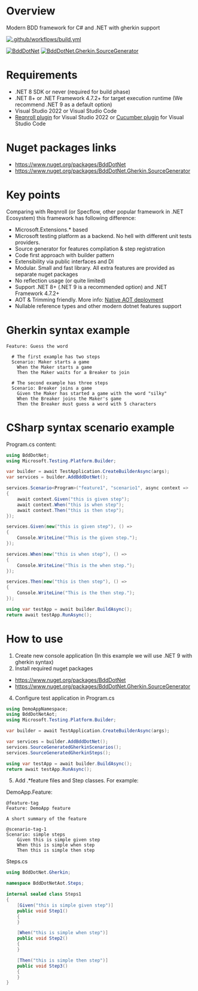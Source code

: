 # Overview

Modern BDD framework for C# and .NET with gherkin support

[![.github/workflows/build.yml](https://github.com/Romfos/BddDotNet/actions/workflows/build.yml/badge.svg?branch=main)](https://github.com/Romfos/BddDotNet/actions/workflows/build.yml)

[![BddDotNet](https://img.shields.io/nuget/v/BddDotNet?label=BddDotNet)](https://www.nuget.org/packages/BddDotNet)
[![BddDotNet.Gherkin.SourceGenerator](https://img.shields.io/nuget/v/BddDotNet.Gherkin.SourceGenerator?label=BddDotNet.Gherkin.SourceGenerator)](https://www.nuget.org/packages/BddDotNet.Gherkin.SourceGenerator)

# Requirements
- .NET 8 SDK or never (required for build phase)
- .NET 8+ or .NET Framework 4.7.2+ for target execution runtime (We recommend .NET 9 as a default option)
- Visual Studio 2022 or Visual Studio Code
- [Reqnroll plugin](https://marketplace.visualstudio.com/items?itemName=Reqnroll.ReqnrollForVisualStudio2022) for Visual Studio 2022 or [Cucumber plugin](https://marketplace.visualstudio.com/items?itemName=CucumberOpen.cucumber-official) for Visual Studio Code

# Nuget packages links  
- https://www.nuget.org/packages/BddDotNet
- https://www.nuget.org/packages/BddDotNet.Gherkin.SourceGenerator

# Key points

Comparing with Reqnroll (or Specflow, other popular framework in .NET Ecosystem) this framework has following difference:
-	Microsoft.Extensions.* based
-	Microsoft testing platform as a backend. No hell with different unit tests providers.
-	Source generator for features compilation & step registration
-	Code first approach with builder pattern
-	Extensibility via public interfaces and DI
- Modular. Small and fast library. All extra features are provided as separate nuget packages
-	No reflection usage (or quite limited)
-	Support .NET 8+ (.NET 9 is a recommended option) and .NET Framework 4.7.2+ 
-	AOT & Trimming friendly. More info: [Native AOT deployment](https://learn.microsoft.com/en-us/dotnet/core/deploying/native-aot/)
-	Nullable reference types and other modern dotnet features support

# Gherkin syntax example
```gherkin
Feature: Guess the word

  # The first example has two steps
  Scenario: Maker starts a game
    When the Maker starts a game
    Then the Maker waits for a Breaker to join

  # The second example has three steps
  Scenario: Breaker joins a game
    Given the Maker has started a game with the word "silky"
    When the Breaker joins the Maker's game
    Then the Breaker must guess a word with 5 characters
```

# CSharp syntax scenario example

Program.cs content:
```csharp
using BddDotNet;
using Microsoft.Testing.Platform.Builder;

var builder = await TestApplication.CreateBuilderAsync(args);
var services = builder.AddBddDotNet();

services.Scenario<Program>("feature1", "scenario1", async context =>
{
    await context.Given("this is given step");
    await context.When("this is when step");
    await context.Then("this is then step");
});

services.Given(new("this is given step"), () =>
{
    Console.WriteLine("This is the given step.");
});

services.When(new("this is when step"), () =>
{
    Console.WriteLine("This is the when step.");
});

services.Then(new("this is then step"), () =>
{
    Console.WriteLine("This is the then step.");
});

using var testApp = await builder.BuildAsync();
return await testApp.RunAsync();

```
# How to use
1) Create new console application (In this example we will use .NET 9  with gherkin syntax)
2) Install required nuget packages
- https://www.nuget.org/packages/BddDotNet
- https://www.nuget.org/packages/BddDotNet.Gherkin.SourceGenerator
4) Configure test application in Program.cs
```csharp
using DemoAppNamespace;
using BddDotNetAot;
using Microsoft.Testing.Platform.Builder;

var builder = await TestApplication.CreateBuilderAsync(args);

var services = builder.AddBddDotNet();
services.SourceGeneratedGherkinScenarios();
services.SourceGeneratedGherkinSteps();

using var testApp = await builder.BuildAsync();
return await testApp.RunAsync();
```
5) Add .*feature files and Step classes. For example:

DemoApp.Feature:
```gherkin
@feature-tag
Feature: DemoApp feature

A short summary of the feature

@scenario-tag-1
Scenario: simple steps
    Given this is simple given step
    When this is simple when step
    Then this is simple then step
```
Steps.cs
```csharp
using BddDotNet.Gherkin;

namespace BddDotNetAot.Steps;

internal sealed class Steps1
{
    [Given("this is simple given step")]
    public void Step1()
    {
    }

    [When("this is simple when step")]
    public void Step2()
    {
    }

    [Then("this is simple then step")]
    public void Step3()
    {
    }
}
```


  
